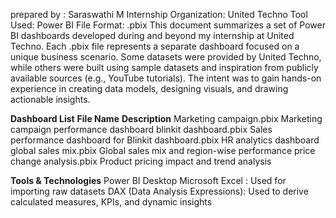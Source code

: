 prepared by : Saraswathi M
Internship Organization: United Techno
Tool Used: Power BI
File Format: .pbix
This document summarizes a set of Power BI dashboards developed during and beyond my internship at United Techno. Each .pbix file represents a separate dashboard focused on a unique business scenario. Some datasets were provided by United Techno, while others were built using sample datasets and inspiration from publicly available sources (e.g., YouTube tutorials). The intent was to gain hands-on experience in creating data models, designing visuals, and drawing actionable insights.

**Dashboard List**
**File Name**	                                           **Description**
Marketing campaign.pbix	                 Marketing campaign performance dashboard
blinkit dashboard.pbix	                 Sales performance dashboard for Blinkit
dashboard.pbix	                         HR analytics dashboard
global sales mix.pbix	                   Global sales mix and region-wise performance
price change analysis.pbix	             Product pricing impact and trend analysis

**Tools & Technologies**
Power BI Desktop
Microsoft Excel : Used for importing raw datasets
DAX (Data Analysis Expressions): Used to derive calculated measures, KPIs, and dynamic insights
